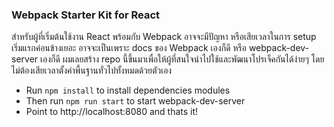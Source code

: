 ### Webpack Starter Kit for React

สำหรับผู้ที่เริ่มต้นใช้งาน React พร้อมกับ Webpack อาจจะมีปัญหา หรือเสียเวลาในการ setup เริ่มแรกค่อนข้างเยอะ อาจจะเป็นเพราะ docs ของ Webpack เองก็ดี หรือ webpack-dev-server เองก็ดี ผมเลยสร้าง repo นี้ขึ้นมาเพื่อให้ผู้ที่สนใจนำไปใช้และพัฒนาโปรเจ็คกันได้ง่ายๆ โดยไม่ต้องเสียเวลาตั้งค่าพื้นฐานทั่วไปทั้งหมดด้วยตัวเอง

* Run `npm install` to install dependencies modules
* Then run `npm run start` to start webpack-dev-server
* Point to http://localhost:8080 and thats it!
